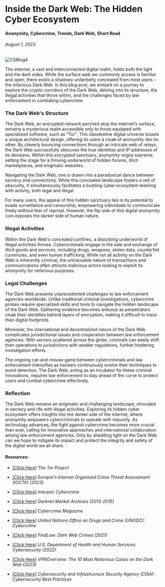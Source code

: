 # Inside the Dark Web: The Hidden Cyber Ecosystem
#### Anonymity, Cybercrime, Trends, Dark Web, Short Read
###### *August 1, 2023*

![CSBlog4](https://github.com/CJanecka/My-Blog/assets/131223318/ba603f4e-0ce8-4324-8b81-e0306f78e873)

The internet, a vast and interconnected digital realm, holds both the light and the dark sides. While the surface web we commonly access is familiar and open, there exists a shadowy underbelly concealed from most users - the infamous Dark Web. In this blog post, we embark on a journey to explore the cryptic corridors of the Dark Web, delving into its structure, the illegal activities that thrive within, and the challenges faced by law enforcement in combating cybercrime.

### The Dark Web's Structure

The Dark Web, an encrypted network perched atop the internet's surface, remains a mysterious realm accessible only to those equipped with specialized software, such as "Tor". This clandestine digital universe boasts a unique architectural design, offering its users a cloak of anonymity like no other. By cleverly bouncing connections through an intricate web of relays, the Dark Web successfully obscures the true identities and IP addresses of its denizens. Within this encrypted sanctuary, anonymity reigns supreme, setting the stage for a thriving underworld of hidden forums, illicit marketplaces, and enigmatic websites.

Navigating the Dark Web, one is drawn into a paradoxical dance between secrecy and connectivity. While this concealed landscape fosters a veil of obscurity, it simultaneously facilitates a bustling cyber ecosystem teeming with activity, both legal and illegal.

For many users, the appeal of this hidden sanctuary lies in its potential to evade surveillance and censorship, empowering individuals to communicate freely without fear of reprisal. However, the flip side of this digital anonymity coin exposes the darker side of human nature.

### Illegal Activities

Within the Dark Web's concealed confines, a disturbing underworld of illegal activities thrives. Cybercriminals engage in the sale and exchange of illicit goods and services, including drugs, weapons, stolen data, counterfeit currencies, and even human trafficking. While not all activity on the Dark Web is inherently criminal, the untraceable nature of transactions and communications often attracts malicious actors looking to exploit its anonymity for nefarious purposes.

### Legal Challenges

The Dark Web presents unprecedented challenges to law enforcement agencies worldwide. Unlike traditional criminal investigations, cybercrime probes require specialized skills and tools to navigate the hidden landscape of the Dark Web. Gathering evidence becomes arduous as perpetrators cloak their identities behind layers of encryption, making it difficult to trace their digital footprints.

Moreover, the international and decentralized nature of the Dark Web complicates jurisdictional issues and cooperation between law enforcement agencies. With servers scattered across the globe, criminals can easily shift their operations to jurisdictions with weaker regulations, further hindering investigation efforts.

The ongoing cat-and-mouse game between cybercriminals and law enforcement intensifies as hackers continuously evolve their techniques to avoid detection. The Dark Web, acting as an incubator for these criminal innovations, requires law enforcement to stay ahead of the curve to protect users and combat cybercrime effectively.

### Reflection

The Dark Web remains an enigmatic and challenging landscape, shrouded in secrecy and rife with illegal activities. Exploring its hidden cyber ecosystem offers insights into the darker side of the internet, where anonymity empowers cybercriminals to operate with impunity. As technology advances, the fight against cybercrime becomes more crucial than ever, calling for innovative approaches and international collaboration among law enforcement agencies. Only by shedding light on the Dark Web can we hope to mitigate its impact and protect the integrity and safety of the digital world we all share.

#### Resources:

- [[Click Here]](https://www.torproject.org/) *The Tor Project*

- [[Click Here]](https://www.europol.europa.eu/publications-events/main-reports/iocta-report) *Europol's Internet Organised Crime Threat Assessment (IOCTA) [2023]*

- [[Click Here]](https://www.interpol.int/en/Crimes/Cybercrime) *Interpol: Cybercrime*

- [[Click Here]](https://www.gwern.net/DNM-archives) *Darknet Market Archives (2013-2015)*

- [[Click Here]](https://cybersecurityventures.com/cybercrime-magazine/) *Cybercrime Magazine*

- [[Click Here]](https://www.unodc.org/unodc/en/cybercrime/home) *United Nations Office on Drugs and Crime (UNODC): Cybercrime*

- [[Click Here]](https://www.findlaw.com/criminal/criminal-charges/dark-web-crimes.html) *FindLaw: Dark Web Crimes (2021)*

- [[Click Here]](https://www.hhs.gov/about/agencies/asa/ocio/cybersecurity/index.html) *U.S. Department of Health and Human Services: Cybersecurity (2022)*

- [[Click Here]](https://vpnoverview.com/privacy/anonymous-browsing/notorious-dark-web-cases/) *VPNOverview: The 10 Most Notorious Cases on the Dark Web (2023)*

- [[Click Here]](https://www.cisa.gov/cybersecurity) *Cybersecurity and Infrastructure Security Agency (CISA): Cybersecurity Best Practices*
